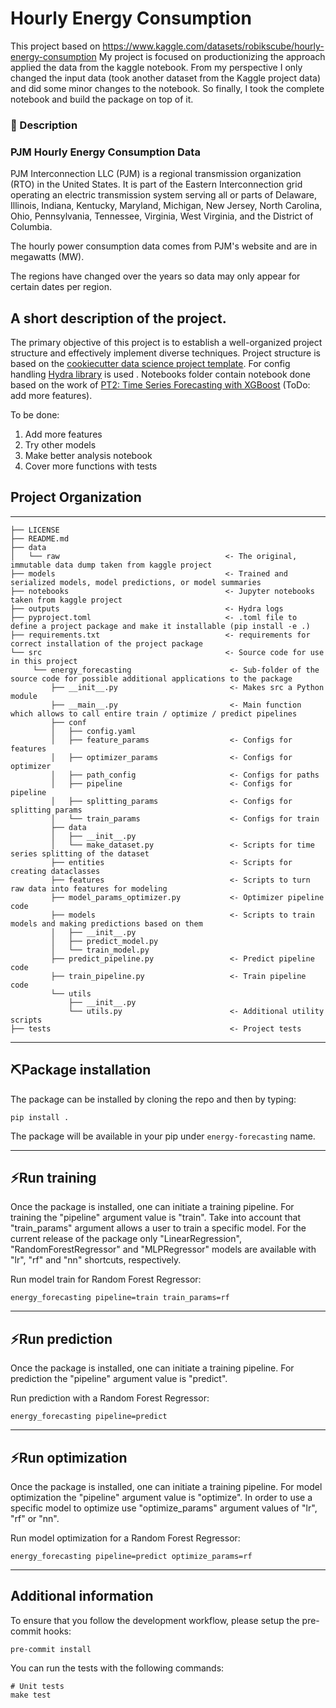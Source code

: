 # Hourly Energy Consumption

This project based on https://www.kaggle.com/datasets/robikscube/hourly-energy-consumption
My project is focused on productionizing the approach applied the data from the kaggle notebook.
From my perspective I only changed the input data (took another dataset from the Kaggle project data) and did some minor changes to the notebook.
So finally, I took the complete notebook and build the package on top of it.

### 📖 Description

### **PJM Hourly Energy Consumption Data**

PJM Interconnection LLC (PJM) is a regional transmission organization (RTO) in the United States. It is part of the Eastern Interconnection grid operating an electric transmission system serving all or parts of Delaware, Illinois, Indiana, Kentucky, Maryland, Michigan, New Jersey, North Carolina, Ohio, Pennsylvania, Tennessee, Virginia, West Virginia, and the District of Columbia.

The hourly power consumption data comes from PJM's website and are in megawatts (MW).

The regions have changed over the years so data may only appear for certain dates per region.

## A short description of the project.

The primary objective of this project is to establish a well-organized project structure and effectively implement diverse techniques.
Project structure is based on the <a target="_blank" href="https://drivendata.github.io/cookiecutter-data-science/">cookiecutter data science project template</a>.
For config handling  <a target="_blank" href="https://hydra.cc/docs/intro/">Hydra library</a>  is used .
Notebooks folder contain notebook done based on the work of <a target="_blank" href="https://www.kaggle.com/code/robikscube/pt2-time-series-forecasting-with-xgboost">PT2: Time Series Forecasting with XGBoost</a> (ToDo: add more features).

To be done:

1. Add more features
2. Try other models
3. Make better analysis notebook
4. Cover more functions with tests

## **Project Organization**

______________________________________________________________________

```plaintext
├── LICENSE
├── README.md
├── data
│   └── raw                                     <- The original, immutable data dump taken from kaggle project
├── models                                      <- Trained and serialized models, model predictions, or model summaries
├── notebooks                                   <- Jupyter notebooks taken from kaggle project
├── outputs                                     <- Hydra logs
├── pyproject.toml                              <- .toml file to define a project package and make it installable (pip install -e .)
├── requirements.txt                            <- requirements for correct installation of the project package
└── src                                         <- Source code for use in this project
     └── energy_forecasting                      <- Sub-folder of the source code for possible additional applications to the package
         ├── __init__.py                         <- Makes src a Python module
         ├── __main__.py                         <- Main function which allows to call entire train / optimize / predict pipelines
         ├── conf
         │   ├── config.yaml
         │   ├── feature_params                  <- Configs for features
         │   ├── optimizer_params                <- Configs for optimizer
         │   ├── path_config                     <- Configs for paths
         │   ├── pipeline                        <- Configs for pipeline
         │   ├── splitting_params                <- Configs for splitting params
         │   └── train_params                    <- Configs for train
         ├── data
         │   ├── __init__.py
         │   └── make_dataset.py                 <- Scripts for time series splitting of the dataset
         ├── entities                            <- Scripts for creating dataclasses
         ├── features                            <- Scripts to turn raw data into features for modeling
         ├── model_params_optimizer.py           <- Optimizer pipeline code
         ├── models                              <- Scripts to train models and making predictions based on them
         │   ├── __init__.py
         │   ├── predict_model.py
         │   └── train_model.py
         ├── predict_pipeline.py                 <- Predict pipeline code
         ├── train_pipeline.py                   <- Train pipeline code
         └── utils
             ├── __init__.py
             └── utils.py                        <- Additional utility scripts
├── tests                                        <- Project tests

```

______________________________________________________________________

## ⛏**Package installation**

The package can be installed by cloning the repo and then by typing:

```shell
pip install .
```

The package will be available in your pip under `energy-forecasting` name.

______________________________________________________________________

## ⚡**Run training**

Once the package is installed, one can initiate a training pipeline. For training the "pipeline" argument value is "train". Take into account that "train_params" argument allows a user to train a specific model. For the current release of the package only "LinearRegression", "RandomForestRegressor" and "MLPRegressor" models are available with "lr", "rf" and "nn" shortcuts, respectively.

Run model train for Random Forest Regressor:

```shell
energy_forecasting pipeline=train train_params=rf
```

______________________________________________________________________

## ⚡**Run prediction**

Once the package is installed, one can initiate a training pipeline. For prediction the "pipeline" argument value is "predict".

Run prediction with a Random Forest Regressor:

```shell
energy_forecasting pipeline=predict
```

______________________________________________________________________

## ⚡**Run optimization**

Once the package is installed, one can initiate a training pipeline. For model optimization the "pipeline" argument value is "optimize". In order to use a specific model to optimize use "optimize_params" argument values of "lr", "rf" or "nn".

Run model optimization for a Random Forest Regressor:

```shell
energy_forecasting pipeline=predict optimize_params=rf
```

______________________________________________________________________

## **Additional information**

To ensure that you follow the development workflow, please setup the pre-commit hooks:

```shell
pre-commit install
```

You can run the tests with the following commands:

```shell
# Unit tests
make test
```
